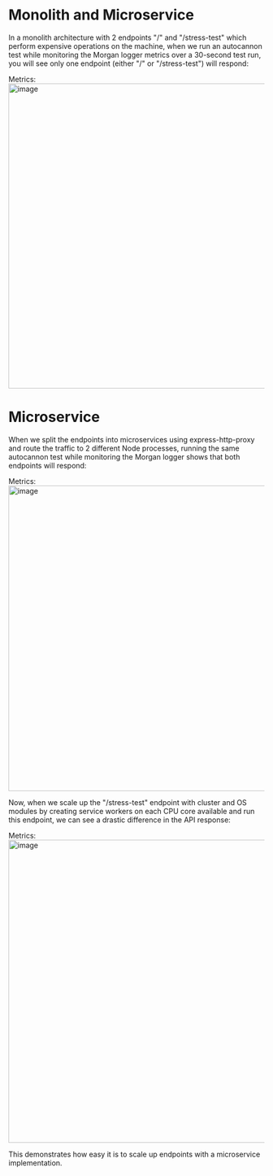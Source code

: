 # Monolith and Microservice

In a monolith architecture with 2 endpoints "/" and "/stress-test" which perform expensive operations on the machine, when we run an autocannon test while monitoring the Morgan logger metrics over a 30-second test run, you will see only one endpoint (either "/" or "/stress-test") will respond:

Metrics:
<img width="600" alt="image" src="https://github.com/user-attachments/assets/4dd94343-458d-41de-96bb-f295f1bf91fc" />


# Microservice

When we split the endpoints into microservices using express-http-proxy and route the traffic to 2 different Node processes, running the same autocannon test while monitoring the Morgan logger shows that both endpoints will respond:

Metrics:
<img width="601" alt="image" src="https://github.com/user-attachments/assets/7ed813fc-1e61-42ce-a34e-65a0fcef9776" />


Now, when we scale up the "/stress-test" endpoint with cluster and OS modules by creating service workers on each CPU core available and run this endpoint, we can see a drastic difference in the API response:

Metrics:
<img width="596" alt="image" src="https://github.com/user-attachments/assets/5a3303b9-558c-405b-8718-a7c32e8d31f8" />


This demonstrates how easy it is to scale up endpoints with a microservice implementation.
